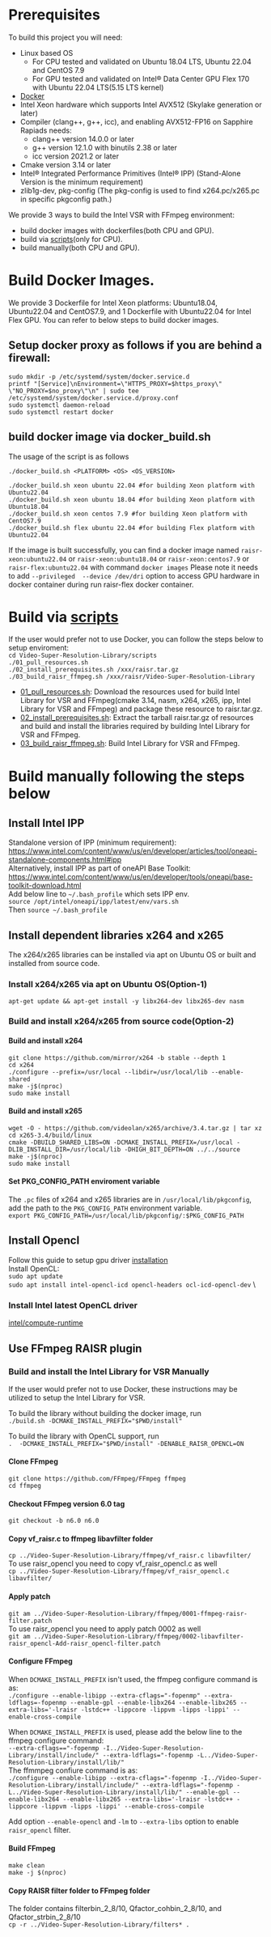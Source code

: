# Prerequisites
To build this project you will need:
- Linux based OS
    - For CPU tested and validated on Ubuntu 18.04 LTS, Ubuntu 22.04 and CentOS 7.9
    - For GPU tested and validated on Intel® Data Center GPU Flex 170 with Ubuntu 22.04 LTS(5.15 LTS kernel)
- [Docker](https://www.docker.com/)
- Intel Xeon hardware which supports Intel AVX512 (Skylake generation or later)
- Compiler (clang++, g++, icc), and enabling AVX512-FP16 on Sapphire Rapiads needs:
    - clang++ version 14.0.0 or later
    - g++ version 12.1.0 with binutils 2.38 or later
    - icc version 2021.2 or later
- Cmake version 3.14 or later
- Intel® Integrated Performance Primitives (Intel® IPP) (Stand-Alone Version is the minimum requirement)
- zlib1g-dev, pkg-config (The pkg-config is used to find x264.pc/x265.pc in specific pkgconfig path.)

We provide 3 ways to build the Intel VSR with FFmpeg environment:
- build docker images with dockerfiles(both CPU and GPU).
- build via [scripts](https://github.com/OpenVisualCloud/Video-Super-Resolution-Library/tree/master/scripts)(only for CPU).
- build manually(both CPU and GPU).

# Build Docker Images.

We provide 3 Dockerfile for Intel Xeon platforms: Ubuntu18.04, Ubuntu22.04 and CentOS7.9, and 1 Dockerfile with Ubuntu22.04 for Intel Flex GPU. You can refer to below steps to build docker images.
## Setup docker proxy as follows if you are behind a firewall:
```
sudo mkdir -p /etc/systemd/system/docker.service.d
printf "[Service]\nEnvironment=\"HTTPS_PROXY=$https_proxy\" \"NO_PROXY=$no_proxy\"\n" | sudo tee /etc/systemd/system/docker.service.d/proxy.conf
sudo systemctl daemon-reload
sudo systemctl restart docker
```

## build docker image via docker_build.sh
The usage of the script is as follows
```
./docker_build.sh <PLATFORM> <OS> <OS_VERSION>

./docker_build.sh xeon ubuntu 22.04 #for building Xeon platform with Ubuntu22.04
./docker_build.sh xeon ubuntu 18.04 #for building Xeon platform with Ubuntu18.04
./docker_build.sh xeon centos 7.9 #for building Xeon platform with CentOS7.9
./docker_build.sh flex ubuntu 22.04 #for building Flex platform with Ubuntu22.04
```
If the image is built successfully, you can find a docker image named `raisr-xeon:ubuntu22.04` or `raisr-xeon:ubuntu18.04` or `raisr-xeon:centos7.9` or `raisr-flex:ubuntu22.04` with command `docker images`
Please note it needs to add `--privileged  --device /dev/dri` option to access GPU hardware in docker container during run raisr-flex docker container.

# Build via [scripts](https://github.com/OpenVisualCloud/Video-Super-Resolution-Library/tree/master/scripts)
If the user would prefer not to use Docker, you can follow the steps below to setup enviroment: \
    `cd Video-Super-Resolution-Library/scripts` \
    `./01_pull_resources.sh` \
    `./02_install_prerequisites.sh /xxx/raisr.tar.gz` \
    `./03_build_raisr_ffmpeg.sh /xxx/raisr/Video-Super-Resolution-Library`
- [01_pull_resources.sh](https://github.com/OpenVisualCloud/Video-Super-Resolution-Library/blob/master/scripts/01_pull_resources.sh): Download the resources used for build Intel Library for VSR and FFmpeg(cmake 3.14, nasm, x264, x265, ipp, Intel Library for VSR and FFmpeg) and package these resource to      raisr.tar.gz.
- [02_install_prerequisites.sh](https://github.com/OpenVisualCloud/Video-Super-Resolution-Library/blob/master/scripts/02_install_prerequisites.sh): Extract the tarball raisr.tar.gz of resources and build and install the libraries required by building Intel Library for VSR and FFmpeg.
- [03_build_raisr_ffmpeg.sh](https://github.com/OpenVisualCloud/Video-Super-Resolution-Library/blob/master/scripts/03_build_raisr_ffmpeg.sh): Build Intel Library for VSR and FFmpeg.

# Build manually following the steps below
## Install Intel IPP
Standalone version of IPP (minimum requirement): https://www.intel.com/content/www/us/en/developer/articles/tool/oneapi-standalone-components.html#ipp \
Alternatively, install IPP as part of oneAPI Base Toolkit: https://www.intel.com/content/www/us/en/developer/tools/oneapi/base-toolkit-download.html \
Add below line to `~/.bash_profile` which sets IPP env. \
    `source /opt/intel/oneapi/ipp/latest/env/vars.sh` \
Then `source ~/.bash_profile`

## Install dependent libraries x264 and x265
The x264/x265 libraries can be installed via apt on Ubuntu OS or built and installed from source code.

### Install x264/x265 via apt on Ubuntu OS(Option-1)
`apt-get update && apt-get install -y libx264-dev libx265-dev nasm`

### Build and install x264/x265 from source code(Option-2)

#### Build and install x264

`git clone https://github.com/mirror/x264 -b stable --depth 1` \
`cd x264` \
`./configure --prefix=/usr/local --libdir=/usr/local/lib --enable-shared` \
`make -j$(nproc)` \
`sudo make install`

#### Build and install x265

`wget -O - https://github.com/videolan/x265/archive/3.4.tar.gz | tar xz` \
`cd x265-3.4/build/linux` \
`cmake -DBUILD_SHARED_LIBS=ON -DCMAKE_INSTALL_PREFIX=/usr/local -DLIB_INSTALL_DIR=/usr/local/lib -DHIGH_BIT_DEPTH=ON ../../source` \
`make -j$(nproc)` \
`sudo make install`

#### Set PKG_CONFIG_PATH enviroment variable
The `.pc` files of x264 and x265 libraries are in `/usr/local/lib/pkgconfig`, add the path to the `PKG_CONFIG_PATH` environment variable. \
`export PKG_CONFIG_PATH=/usr/local/lib/pkgconfig/:$PKG_CONFIG_PATH`

## Install Opencl
Follow this guide to setup gpu driver [installation](https://dgpu-docs.intel.com/driver/installation.html) \
Install OpenCL: \
`sudo apt update` \
`sudo apt install intel-opencl-icd opencl-headers ocl-icd-opencl-dev` \

### Install Intel latest OpenCL driver
[intel/compute-runtime](https://github.com/intel/compute-runtime/releases)

## Use FFmpeg RAISR plugin

### Build and install the Intel Library for VSR Manually

If the user would prefer not to use Docker, these instructions may be utilized to setup the Intel Library for VSR.

To build the library without building the docker image, run \
`./build.sh -DCMAKE_INSTALL_PREFIX="$PWD/install"`

To build the library with OpenCL support, run \
`.  -DCMAKE_INSTALL_PREFIX="$PWD/install" -DENABLE_RAISR_OPENCL=ON`

#### Clone FFmpeg
`git clone https://github.com/FFmpeg/FFmpeg ffmpeg` \
`cd ffmpeg`

#### Checkout FFmpeg version 6.0 tag
`git checkout -b n6.0 n6.0`

#### Copy vf_raisr.c to ffmpeg libavfilter folder
`cp ../Video-Super-Resolution-Library/ffmpeg/vf_raisr.c libavfilter/` \
To use raisr_opencl you need to copy vf_raisr_opencl.c as well \
`cp ../Video-Super-Resolution-Library/ffmpeg/vf_raisr_opencl.c libavfilter/`

#### Apply patch
`git am ../Video-Super-Resolution-Library/ffmpeg/0001-ffmpeg-raisr-filter.patch` \
To use raisr_opencl you need to apply patch 0002 as well \
`git am ../Video-Super-Resolution-Library/ffmpeg/0002-libavfilter-raisr_opencl-Add-raisr_opencl-filter.patch`

#### Configure FFmpeg
When `DCMAKE_INSTALL_PREFIX` isn't used, the ffmpeg configure command is as: \
`./configure --enable-libipp --extra-cflags="-fopenmp" --extra-ldflags=-fopenmp --enable-gpl --enable-libx264 --enable-libx265 --extra-libs='-lraisr -lstdc++ -lippcore -lippvm -lipps -lippi' --enable-cross-compile`

When `DCMAKE_INSTALL_PREFIX` is used, please add the below line to the ffmpeg configure command: \
`--extra-cflags=="-fopenmp -I../Video-Super-Resolution-Library/install/include/" --extra-ldflags="-fopenmp -L../Video-Super-Resolution-Library/install/lib/"` \
The ffmmpeg confiure command is as: \
`./configure --enable-libipp --extra-cflags="-fopenmp -I../Video-Super-Resolution-Library/install/include/" --extra-ldflags="-fopenmp -L../Video-Super-Resolution-Library/install/lib/" --enable-gpl --enable-libx264 --enable-libx265 --extra-libs='-lraisr -lstdc++ -lippcore -lippvm -lipps -lippi' --enable-cross-compile`

Add option `--enable-opencl` and `-lm` to `--extra-libs` option to enable `raisr_opencl` filter.

#### Build FFmpeg
`make clean` \
`make -j $(nproc)`

#### Copy RAISR filter folder to FFmpeg folder
The folder contains filterbin_2_8/10, Qfactor_cohbin_2_8/10, and Qfactor_strbin_2_8/10 \
`cp -r ../Video-Super-Resolution-Library/filters* .`
